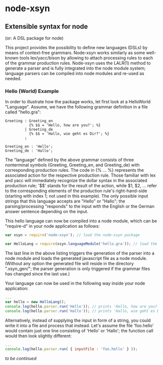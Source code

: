 # node-xsyn
## Extensible syntax for node
(or: A DSL package for node)

This project provides the possibility to define new languages (DSLs) by means of context-free grammars. Node-xsyn works similarly as some well-known tools lex/yacc/bison by allowing to attach processing rules to each of the grammar production rules. Node-xsyn uses the LALR(1) method to generate a parser and is fully integrated into the node module system; language parsers can be compiled into node modules and re-used as needed.

### Hello (World) Example

In order to illustrate how the package works, let first look at a HelloWorld "Language". Assume, we have the following grammar definition in a file called "hello.gra":

```
Greeting : Greeting_en
           {% $$ = 'Hello, how are you?'; %}
         | Greeting_de
           {% $$ = 'Hallo, wie geht es Dir?'; %}
         ;
         
Greeting_en : 'Hello';
Greeting_de : 'Hallo';
```
The "language" defined by the above grammar consists of three nonterminal symbols (Greeting, Greeting\_en, and Greeting\_de) with corresponding production rules. The code in {% ... %} represents the associated action for the respective production rule. Those familiar with lex and yacc will immediately recognize the dollar syntax in the associated production rule; '$$' stands for the result of the action, while $1, $2, ... refer to the corresponding elements of the production rule's right-hand-side (starting with index 1; not used in this example). The only possible input strings that this language accepts are "Hello" or "Hallo"; the parsing/processing "responds" to the input with the English or the German answer sentence depending on the input.

This hello language can now be compiled into a node module, which can be "require-d" in your node application as follows:
```javascript
var xsyn = require('node-xsyn'); // load the node-xsyn package

var HelloLang = require(xsyn.languageModule('hello.gra')); // load the 'Hello' language
```

The last line in the above listing triggers the generation of the parser into a node module and loads the generated javascript file as a node module. (Without any option the generated file will reside in the directory ".xsyn_gen/"; the parser generation is only triggered if the grammar files has changed since the last use.)

Your language can now be used in the following way inside your node application:
```javascript
...
var hello = new HelloLang();
console.log(hello.parser.run('Hello')); // prints 'Hello, how are you?'
console.log(hello.parser.run('Hallo')); // prints 'Hallo, wie geht es Dir?'

```


Alternatively, instead of supplying the input in form of a string, you could write it into a file and process that instead. Let's assume the file 'foo.hello' would contain just one line consisting of 'Hello' or 'Hallo'; the function call would then look slightly different:

```javascript
...
console.log(hello.parser.run( { inputFile : 'foo.hello' } ));
```

_to be continued_
